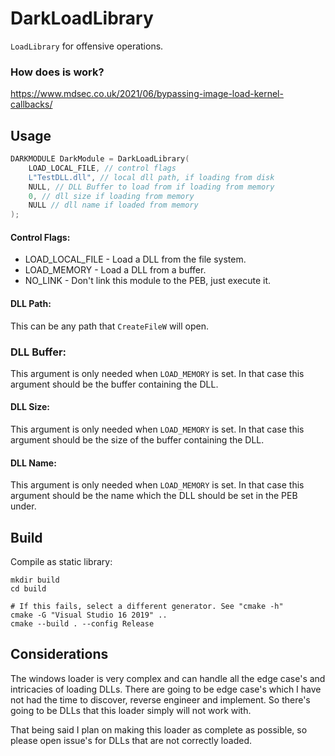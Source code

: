 # DarkLoadLibrary

`LoadLibrary` for offensive operations.

### How does is work?

https://www.mdsec.co.uk/2021/06/bypassing-image-load-kernel-callbacks/

## Usage

```C
DARKMODULE DarkModule = DarkLoadLibrary(
    LOAD_LOCAL_FILE, // control flags
    L"TestDLL.dll", // local dll path, if loading from disk
    NULL, // DLL Buffer to load from if loading from memory
    0, // dll size if loading from memory
    NULL // dll name if loaded from memory
);
```

#### Control Flags:
-   LOAD_LOCAL_FILE - Load a DLL from the file system.
-   LOAD_MEMORY - Load a DLL from a buffer.
-   NO_LINK  - Don't link this module to the PEB, just execute it.

#### DLL Path:

This can be any path that `CreateFileW` will open.

### DLL Buffer:

This argument is only needed when `LOAD_MEMORY` is set. In that case this argument should be the buffer containing the DLL.

#### DLL Size:

This argument is only needed when `LOAD_MEMORY` is set. In that case this argument should be the size of the buffer containing the DLL.

#### DLL Name:

This argument is only needed when `LOAD_MEMORY` is set. In that case this argument should be the name which the DLL should be set in the PEB under.

## Build

Compile as static library:

```
mkdir build
cd build

# If this fails, select a different generator. See "cmake -h"
cmake -G "Visual Studio 16 2019" .. 
cmake --build . --config Release
```

## Considerations

The windows loader is very complex and can handle all the edge case's and intricacies of loading DLLs. There are going to be edge case's which I have not had the time to discover, reverse engineer and implement. So there's going to be DLLs that this loader simply will not work with.

That being said I plan on making this loader as complete as possible, so please open issue's for DLLs that are not correctly loaded.

